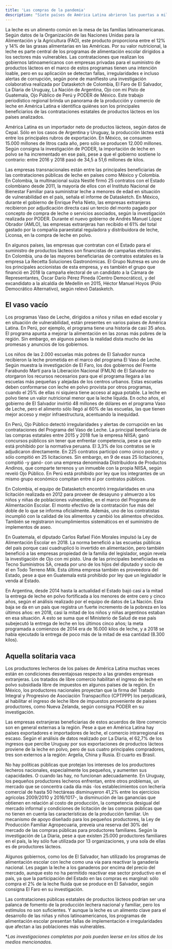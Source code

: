 ```yaml
---
title: 'Las compras de la pandemia'
description: "Siete países de América Latina abrieron las puertas a millonarias contrataciones públicas, en la mayoría de los casos, poco transparentes y en procesos sin competencia. Una serie de reportajes de la Red de Periodistas de América Latina para la Transparencia y la Anticorrupción (Palta)."
---
```


La leche es un alimento común en la mesa de las familias latinoamericanas. Según datos de la Organización de las Naciones Unidas para la Alimentación y la Agricultura (FAO), este producto proporciona entre el 12% y 14% de las grasas alimentarias en las Américas. Por su valor nutricional, la leche es parte central de los programas de alimentación escolar dirigidos a los sectores más vulnerables. Las contrataciones que realizan los gobiernos latinoamericanos con empresas privadas para el suministro de productos lácteos en el marco de estos programas tienen una intención loable, pero en su aplicación se detectan fallas, irregularidades e incluso alertas de corrupción, según pone de manifiesto una investigación colaborativa realizada por Datasketch de Colombia, El Faro de El Salvador, La Diaria de Uruguay, La Nación de Argentina, Ojo con mi Pisto de Guatemala, Ojo Público de Perú y PODER de México. Este trabajo periodístico regional brinda un panorama de la producción y comercio de leche en América Latina e identifica quiénes son los principales beneficiarios de las contrataciones estatales de productos lácteos en los países analizados.

América Latina es un importador neto de productos lácteos, según datos de Cepal. Sólo en los casos de Argentina y Uruguay, la producción láctea está entre los principales rubros de exportación. En México, se consumen 15.000 millones de litros cada año, pero sólo se producen 12.000 millones. Según consigna la investigación de PODER, la importación de leche en polvo se ha incrementado en ese país, pese a que el gobierno sostiene lo contrario: entre 2016 y 2018 pasó de 34,5 a 51,6 millones de kilos.

Las empresas transnacionales están entre las principales beneficiarias de las contrataciones públicas de leche en países como México y Colombia. En Colombia, la multinacional suiza Nestlé firmó 25 contratos con el Estado colombiano desde 2011, la mayoría de ellos con el Instituto Nacional de Bienestar Familiar para suministrar leche a menores de edad en situación de vulnerabilidad en el país, señala el informe de Datasketch. En México, durante el gobierno de Enrique Peña Nieto, las empresas extranjeras recibieron por adjudicación directa casi un tercio del monto pagado por concepto de compra de leche o servicios asociados, según la investigación realizada por PODER. Durante el nuevo gobierno de Andrés Manuel López Obrador (AMLO), las empresas extranjeras han recibido el 61% del total gastado por la compañía paraestatal reguladora y distribuidora de leche, Liconsa, en la compra de leche en polvo.

En algunos países, las empresas que contratan con el Estado para el suministro de productos lácteos son financistas de campañas electorales. En Colombia, una de las mayores beneficiarias de contratos estatales es la empresa La Recetta Soluciones Gastronómicas. El Grupo Nutresa es uno de los principales accionistas de esta empresa, y es también el grupo que financió en 2018 la campaña electoral de un candidato a la Cámara de Representantes, Óscar Darío Pérez Pineda (Centro Democrático), y del excandidato a la alcaldía de Medellín en 2015, Héctor Manuel Hoyos (Polo Democrático Alternativo), según relevó Datasketch.

## El vaso vacío

Los programas Vaso de Leche, dirigidos a niños y niñas en edad escolar y en situación de vulnerabilidad, están presentes en varios países de América Latina. En Perú, por ejemplo, el programa tiene una historia de casi 35 años. El programa apunta a mejorar la alimentación en las zonas más pobres de la región. Sin embargo, en algunos países la realidad dista mucho de las promesas y anuncios de los gobiernos.

Los niños de las 2.000 escuelas más pobres de El Salvador nunca recibieron la leche prometida en el marco del programa El Vaso de Leche. Según muestra la investigación de El Faro, los dos gobiernos del Frente Farabundo Martí para la Liberación Nacional (FMLN) de El Salvador no otorgaron los recursos necesarios para que el programa llegara a las escuelas más pequeñas y alejadas de los centros urbanos. Estas escuelas deben conformarse con leche en polvo provista por otros programas, cuando el 25% de ellas ni siquiera tiene acceso al agua potable. La leche en polvo tiene un valor nutricional menor que la leche líquida. En ocho años, el gobierno de El Salvador invirtió 48 millones de dólares en el programa Vaso de Leche, pero el alimento sólo llegó al 60% de las escuelas, las que tienen mejor acceso y mejor infraestructura, acentuando la inequidad.

En Perú, Ojo Público detectó irregularidades y alertas de corrupción en las contrataciones del Programa del Vaso de Leche. La principal beneficiaria de las compras estatales entre 2015 y 2018 fue la empresa NIISA; ganó concursos públicos sin tener que enfrentar competencia, pese a que esto está prohibido por la normativa peruana. El 3,3% de los contratos se le adjudicaron directamente. En 225 contratos participó como único postor, y sólo compitió en 25 licitaciones. Sin embargo, en 9 de esas 25 licitaciones, compitió -y ganó- con una empresa denominada Distribuidora de Productos Andinos, que comparte terrenos y un inmueble con la propia NIISA, según reveló Ojo Público. En Perú está prohibido por ley que los integrantes de un mismo grupo económico compitan entre sí por contratos públicos.

En Colombia, el equipo de Datasketch encontró irregularidades en una licitación realizada en 2012 para proveer de desayuno y almuerzo a los niños y niñas de poblaciones vulnerables, en el marco del Programa de Alimentación Escolar. El monto efectivo de la contratación fue más del doble de lo que se informa oficialmente. Además, uno de los contratistas incumplió con la calidad de los alimentos y cambió los alimentos ofrecidos. También se registraron incumplimientos sistemáticos en el suministro de implementos de aseo.

En Guatemala, el diputado Carlos Rafael Fión Morales impulsó la Ley de Alimentación Escolar en 2018. La norma benefició a las escuelas públicas del país porque casi cuadruplicó lo invertido en alimentación, pero también benefició a las empresas propiedad de la familia del legislador, según revela la investigación de Ojo con mi pisto. Una de las principales beneficiadas es Tecno Suministros SA, creada por uno de los hijos del diputado y socio de él en Todo Terreno Milk. Esta última empresa también es proveedora del Estado, pese a que en Guatemala está prohibido por ley que un legislador le venda al Estado.

En Argentina, desde 2014 hasta la actualidad el Estado bajó casi a la mitad la entrega de leche en polvo fortificada a los menores de entre cero y cinco años, según el análisis realizado por el equipo de datos de La Nación. Esta baja se da en un país que registra un fuerte incremento de la pobreza en los últimos años: en 2018, casi la mitad de los niños y niñas argentinos estaban en esa situación. A esto se suma que el Ministerio de Salud de ese país subejecutó la entrega de leche en los últimos cinco años; la meta programada a comienzos de 2014 era de 16.000 kilos de leche, y a 2018 se había ejecutado la entrega de poco más de la mitad de esa cantidad (8.300 kilos).

## Aquella solitaria vaca

Los productores lecheros de los países de América Latina muchas veces están en condiciones desventajosas respecto a las grandes empresas extranjeras. Los tratados de libre comercio habilitan el ingreso de leche en polvo subsidiada libre de impuestos en algunos países de la región. En México, los productores nacionales proyectan que la firma del Tratado Integral y Progresivo de Asociación Transpacífico (CPTPPP) los perjudicará, al habilitar el ingreso de leche libre de impuestos proveniente de países productores, como Nueva Zelanda, según consigna PODER en su investigación.

Las empresas extranjeras beneficiarias de estos acuerdos de libre comercio son en general externas a la región. Pese a que en América Latina hay países exportadores e importadores de leche, el comercio intrarregional es escaso. Según el análisis de datos realizado por La Diaria, el 62,7% de los ingresos que percibe Uruguay por sus exportaciones de productos lácteos proviene de la leche en polvo, pero de sus cuatro principales compradores, tres son externos a la región: Argelia, China y Rusia. El cuarto es Brasil.

No hay políticas públicas que protejan los intereses de los productores lecheros nacionales, especialmente los pequeños, y aumenten sus capacidades. O cuando las hay, no funcionan adecuadamente. En Uruguay, los pequeños productores lecheros enfrentan, entre otros problemas, un mercado que se concentra cada día más -los establecimientos con lechería comercial de hasta 50 hectáreas disminuyeron 41,2% entre los ejercicios agrícolas 2009/2010 y 2016/1017-, la disminución de las ganancias que obtienen en relación al costo de producción, la competencia desigual del mercado informal y condiciones de licitación de las compras públicas que no tienen en cuenta las características de la producción familiar. Un mecanismo de apoyo diseñado para los pequeños productores, la Ley de Producción Familiar Agropecuaria, preveía una reserva del 30% del mercado de las compras públicas para productores familiares. Según la investigación de La Diaria, pese a que existen 25.000 productores familiares en el país, la ley sólo fue utilizada por 13 organizaciones, y una sola de ellas es de productores lácteos.

Algunos gobiernos, como los de El Salvador, han utilizado los programas de alimentación escolar con leche como una vía para reactivar la ganadería nacional. Les pagan la leche a los ganaderos por encima del precio del mercado, aunque esto no ha permitido reactivar ese sector productivo en el país, ya que la participación del Estado en las compras es marginal: sólo compra el 2% de la leche fluida que se produce en El Salvador, según consigna El Faro en su investigación.

Las contrataciones públicas estatales de productos lácteos podrían ser una palanca de fomento de la producción lechera nacional y familiar, pero los estímulos no son suficientes. Y aunque la leche es un alimento clave para el desarrollo de las niñas y niños latinoamericanos, los programas de alimentación escolar presentan fallas de implementación e irregularidades que afectan a las poblaciones más vulnerables.

**Las investigaciones completas por país pueden leerse en los sitios de los medios mencionados.*